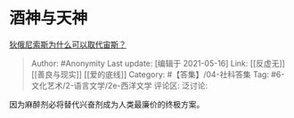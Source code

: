# 酒神与天神
[狄俄尼索斯为什么可以取代宙斯？](https://www.zhihu.com/question/351515039/answer/1064265349)

> Author: #Anonymity
> Last update: [编辑于 2021-05-16]
> Link: [[反虚无]] [[善良与现实]] [[爱的底线]]
> Category: #【答集】/04-社科答集
> Tag: #6-文化艺术/2-语言文学/2e-西洋文学
> 评论区:
> 泛讨论:

因为麻醉剂必将替代兴奋剂成为人类最廉价的终极方案。

